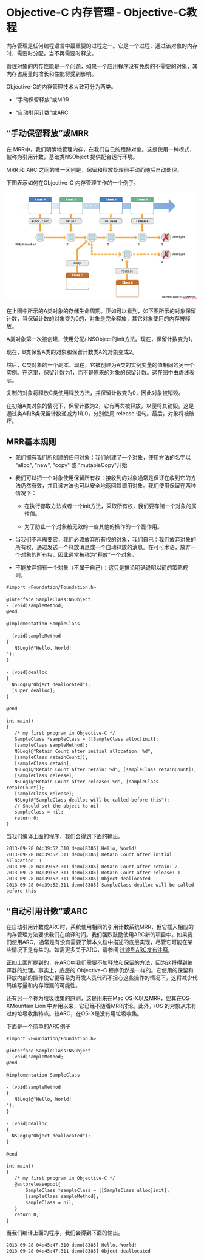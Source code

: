 # Objective-C 内存管理 - Objective-C教程

内存管理是任何编程语言中最重要的过程之一。它是一个过程，通过该对象的内存时，需要时分配，当不再需要时释放。

管理对象的内存性能是一个问题，如果一个应用程序没有免费的不需要的对象，其内存占用量的增长和性能将受到影响。

Objective-C的内存管理技术大致可分为两类。

*   “手动保留释放”或MRR

*   “自动引用计数”或ARC

## “手动保留释放”或MRR

在 MRR中，我们明确地管理内存，在我们自己的跟踪对象。这是使用一种模式，被称为引用计数，基础类NSObject 提供配合运行环境。

MRR 和 ARC 之间的唯一区别是，保留和释放处理前手动而随后自动处理。

下图表示如何在Objective-C 内存管理工作的一个例子。

![Objective-C Memory management](../img/1612036444-0.PNG)

在上图中所示的A类对象的存储生命周期。正如可以看到，如下图所示的对象保留计数，当保留计数的对象变为0的，对象是完全释放，其它对象使用的内存被释放。

A类对象第一次被创建，使用分配/ NSObject的init方法。现在，保留计数变为1。

现在，B类保留A类的对象和保留计数类A的对象变成2。

然后，C类对象的一个副本。现在，它被创建为A类的实例变量的值相同的另一个实例。在这里，保留计数为1，而不是原来的对象的保留计数。这在图中由虚线表示。

复制的对象将释放C类使用释放方法，并保留计数变为0，因此对象被销毁。

在初始A类对象的情况下，保留计数为2，它有两次被释放，以便将其销毁。这是通过类A和B类保留计数递减为1和0，分别使用 release 语句。最后，对象将被破坏。

## MRR基本规则

*   我们拥有我们所创建的任何对象：我们创建了一个对象，使用方法的名字以 "alloc", "new", "copy" 或 "mutableCopy"开始

*   我们可以把一个对象使用保留所有权：接收到的对象通常是保证在收到它的方法仍然有效，并且该方法也可以安全地返回其调用对象。我们使用保留在两种情况下：

    *   在执行存取方法或者一个init方法，采取所有权，我们要存储一个对象的属性值。

    *   为了防止一个对象被无效的一些其他的操作的一个副作用。

*   当我们不再需要它，我们必须放弃所有权的对象，我们自己：我们放弃对象的所有权，通过发送一个释放消息或一个自动释放的消息。在可可术语，放弃一个对象的所有权，因此通常被称为“释放”一个对象。

*   不能放弃拥有一个对象（不属于自己）：这只是推论明确说明以前的策略规则。

```
#import <Foundation/Foundation.h>

@interface SampleClass:NSObject
- (void)sampleMethod;
@end

@implementation SampleClass

- (void)sampleMethod
{
   NSLog(@"Hello, World! 
");
}

- (void)dealloc 
{
  NSLog(@"Object deallocated");
  [super dealloc];
}

@end

int main()
{
   /* my first program in Objective-C */
   SampleClass *sampleClass = [[SampleClass alloc]init];
   [sampleClass sampleMethod];
   NSLog(@"Retain Count after initial allocation: %d", 
   [sampleClass retainCount]);
   [sampleClass retain];
   NSLog(@"Retain Count after retain: %d", [sampleClass retainCount]);
   [sampleClass release];
   NSLog(@"Retain Count after release: %d", [sampleClass retainCount]);
   [sampleClass release];
   NSLog(@"SampleClass dealloc will be called before this");
   // Should set the object to nil
   sampleClass = nil;
   return 0;
}
```

当我们编译上面的程序，我们会得到下面的输出。

```
2013-09-28 04:39:52.310 demo[8385] Hello, World!
2013-09-28 04:39:52.311 demo[8385] Retain Count after initial allocation: 1
2013-09-28 04:39:52.311 demo[8385] Retain Count after retain: 2
2013-09-28 04:39:52.311 demo[8385] Retain Count after release: 1
2013-09-28 04:39:52.311 demo[8385] Object deallocated
2013-09-28 04:39:52.311 demo[8385] SampleClass dealloc will be called before this

```

## “自动引用计数”或ARC

在自动引用计数或ARC时，系统使用相同的引用计数系统MRR，但它插入相应的内存管理方法要求我们在编译时间。我们强烈鼓励使用ARC新的项目中。如果我们使用ARC，通常是有没有需要了解本文档中描述的底层实现，尽管它可能在某些情况下是有益的。如需更多关于ARC，请参阅 [过渡到ARC发布注释.](https://developer.apple.com/library/ios/releasenotes/ObjectiveC/RN-TransitioningToARC/Introduction/Introduction.htmll)

正如上面所提到的，在ARC中我们需要不加释放和保留的方法，因为这将得到编译器的处理。事实上，底层的 Objective-C 程序仍然是一样的。它使用的保留和释放内部的操作使它更容易为开发人员代码不担心这些操作的情况下，这将减少代码编写量和内存泄漏的可能性。

还有另一个称为垃圾收集的原则，这是用来在Mac OS-X以及MRR，但其在OS-XMountain Lion 中弃用以来，它已经不随着MRR讨论。此外，iOS 的对象从未有过的垃圾收集特点。较ARC，在OS-X是没有用垃圾收集。

下面是一个简单的ARC例子

```
#import <Foundation/Foundation.h>

@interface SampleClass:NSObject
- (void)sampleMethod;
@end

@implementation SampleClass

- (void)sampleMethod
{
   NSLog(@"Hello, World! 
");
}

- (void)dealloc 
{
  NSLog(@"Object deallocated");
}

@end

int main()
{
   /* my first program in Objective-C */
   @autoreleasepool{
       SampleClass *sampleClass = [[SampleClass alloc]init];
       [sampleClass sampleMethod];
	   sampleClass = nil;
   }
   return 0;
}
```

当我们编译上面的程序，我们会得到下面的输出。

```
2013-09-28 04:45:47.310 demo[8385] Hello, World!
2013-09-28 04:45:47.311 demo[8385] Object deallocated
```

